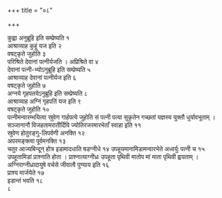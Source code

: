 +++
title = "०८"

+++
 

कुह्वा अनुब्रूहि इति सम्प्रेष्यति १   
आश्राव्याह कुहूं यज इति २   
वषट्कृते
जुहोति ३   
परिश्रिते देवानां पत्नीर्यजति । अप्रिश्रिते वा ४   
देवानां
पत्नी-भ्योऽनुब्रूहि इति सम्प्रेष्यति ५   
आश्राव्याह देवानां पत्नीर्यज इति
६   
वषट्कृते जुहोति ७   
अग्नये गृहपतयेऽनुब्रूहि इति सम्प्रेष्यति ८   
आश्राव्याह
अग्निं गृहपतिं यज इति ९   
वषट्कृते जुहोति १०   
पत्नीमन्वारम्भयित्वा स्रुवेण
गार्हपत्ये जुहोति सं पत्नी पत्या सुकृतेन गच्छतां यज्ञस्य युक्तौ
धुर्यावभूताम् । सञ्जानानौ विजहतामरातीर्दिवि
ज्योतिरजरमारभेताँ स्वाहा इति ११   
स्रुवेण
होतुरङ्गु-लिपर्वणी अनक्ति १२   
अपरमङ्क्त्वा पूर्वमनक्ति १३   
चतुर
आज्यबिन्दून् होत्र इडामादधाति षडग्नीधे १४
उपहूयमानामिडामन्वारभेते अध्वर्युः पत्नी च १५
उपहूतामिडां प्राश्नाति होता । प्राश्नात्याग्नीध्रः उपहूता पृथिवी
मातोप मां माता पृथिवी ह्वयताम् । अग्निराग्नीध्रादायुषे वर्चसे
जीवात्वै पुण्याय इति १६   
प्राश्य मार्जयेते १७   
इडान्तं भवति १८   
८
